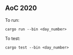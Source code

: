 ## AoC 2020

To run:
```
cargo run --bin <day_number>
```

To test:
```
cargo test --bin <day_number>
```
